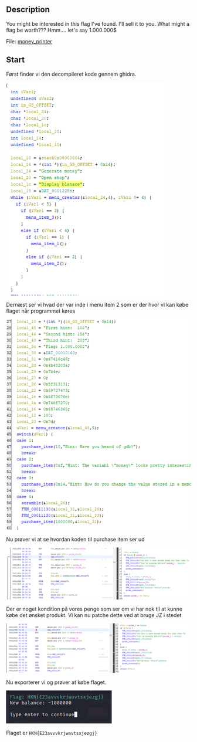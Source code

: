 ## Description

You might be interested in this flag I've found. I'll sell it to you. What might a flag be worth??? Hmm.... let's say 1.000.000$

File: [money_printer](./money_printer)

## Start

Først finder vi den decompileret kode gennem ghidra. 

![decompiled.png](./decompiled.png)

Dernæst ser vi hvad der var inde i menu item 2 som er der hvor vi kan købe flaget når programmet køres

![secondoption.png](./secondoption.png)

Nu prøver vi at se hvordan koden til purchase item ser ud

![purchaseitem.png](./purchaseitem.png)

Der er noget kondition på vores penge som ser om vi har nok til at kunne købe det ønsket produkt. Vi kan nu patche dette ved at bruge JZ i stedet

![patchtojz.png](./patchtojz.png)

Nu exporterer vi og prøver at købe flaget.

![flag.png](./flag.png)

Flaget er `HKN{E23avvvkrjwavtsxjezgj}`

